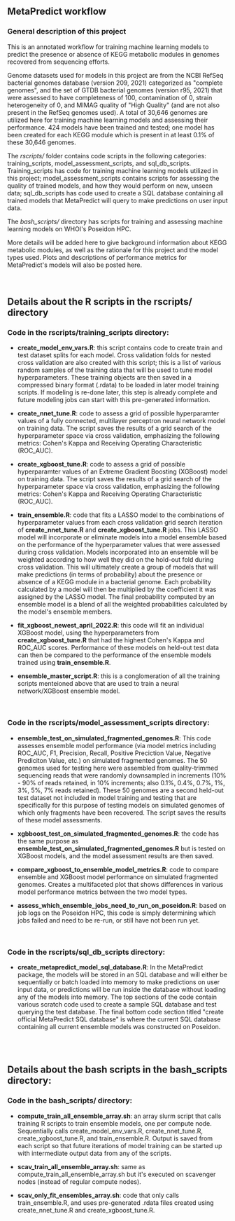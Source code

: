 ## MetaPredict workflow

### General description of this project

This is an annotated workflow for training machine learning models to predict the presence or absence of KEGG metabolic modules in genomes recovered from sequencing efforts.

Genome datasets used for models in this project are from the NCBI RefSeq bacterial genomes database (version 209, 2021) categorized as "complete genomes", and the set of GTDB bacterial genomes (version r95, 2021) that were assessed to have completeness of 100, contamination of 0, strain heterogeneity of 0, and MIMAG quality of "High Quality" (and are not also present in the RefSeq genomes used). A total of 30,646 genomes are utilized here for training machine learning models and assessing their performance. 424 models have been trained and tested; one model has been created for each KEGG module which is present in at least 0.1% of these 30,646 genomes.

The *rscripts/* folder contains code scripts in the following categories: training_scripts, model_assessment_scripts, and sql_db_scripts. Training_scripts has code for training machine learning models utilized in this project; model_assessment_scripts contains scripts for assessing the quality of trained models, and how they would perform on new, unseen data; sql_db_scripts has code used to create a SQL database containing all trained models that MetaPredict will query to make predictions on user input data.

The *bash_scripts/* directory has scripts for training and assessing machine learning models on WHOI's Poseidon HPC.

More details will be added here to give background information about KEGG metabolic modules, as well as the rationale for this project and the model types used. Plots and descriptions of performance metrics for MetaPredict's models will also be posted here.
<br>  
<br>  

## Details about the R scripts in the rscripts/ directory

### Code in the rscripts/training_scripts directory:
  - **create_model_env_vars.R**: this script contains code to create train and test dataset splits for each model. Cross validation folds for nested cross validation are also created with this script; this is a list of various random samples of the training data that will be used to tune model hyperparameters. These training objects are then saved in a compressed binary format (.rdata) to be loaded in later model training scripts. If modeling is re-done later, this step is already complete and future modeling jobs can start with this pre-generated information.
 
  - **create_nnet_tune.R**: code to assess a grid of possible hyperparamter values of a fully connected, multilayer perceptron neural network model on training data. The script saves the results of a grid search of the hyperparameter space via cross validation, emphasizing the following metrics: Cohen's Kappa and Receiving Operating Characteristic (ROC_AUC).
 
  - **create_xgboost_tune.R**: code to assess a grid of possible hyperparamter values of an Extreme Gradient Boosting (XGBoost) model on training data. The script saves the results of a grid search of the hyperparameter space via cross validation, emphasizing the following metrics: Cohen's Kappa and Receiving Operating Characteristic (ROC_AUC).
 
  - **train_ensemble.R**: code that fits a LASSO model to the combinations of hyperparameter values from each cross validation grid search iteration of **create_nnet_tune.R** and **create_xgboost_tune.R** jobs. This LASSO model will incorporate or eliminate models into a model ensemble based on the performance of the hyperparameter values that were assessed during cross validation. Models incorporated into an ensemble will be weighted according to how well they did on the hold-out fold during cross validation. This will ultimately create a group of models that will make predictions (in terms of probability) about the presence or absence of a KEGG module in a bacterial genome. Each probability calculated by a model will then be multiplied by the coefficient it was assigned by the LASSO model. The final probability computed by an ensemble model is a blend of all the weighted probabilities calculated by the model's ensemble members.
 
  - **fit_xgboost_newest_april_2022.R**: this code will fit an individual XGBoost model, using the hyperparameters from **create_xgboost_tune.R** that had the highest Cohen's Kappa and ROC_AUC scores. Performance of these models on held-out test data can then be compared to the performance of the ensemble models trained using **train_ensemble.R**.
 
  - **ensemble_master_script.R**: this is a conglomeration of all the training scripts menteioned above that are used to train a neural network/XGBoost ensemble model.
<br>  

### Code in the rscripts/model_assessment_scripts directory:
- **ensemble_test_on_simulated_fragmented_genomes.R**: This code assesses ensemble model performance (via model metrics including ROC_AUC, F1, Precision, Recall, Positive Preciction Value, Negative Prediciton Value, etc.) on simulated fragmented genomes. The 50 genomes used for testing here were assembled from quality-trimmed sequencing reads that were randomly downsampled in increments (10% - 90% of reads retained, in 10% increments; also 0.1%, 0.4%, 0.7%, 1%, 3%, 5%, 7% reads retained). These 50 genomes are a second held-out test dataset not included in model training and testing that are specifically for this purpose of testing models on simulated genomes of which only fragments have been recovered. The script saves the results of these model assessments.

- **xgbboost_test_on_simulated_fragmented_genomes.R**: the code has the same purpose as **ensemble_test_on_simulated_fragmented_genomes.R** but is tested on XGBoost models, and the model assessment results are then saved.

- **compare_xgboost_to_ensemble_model_metrics.R**: code to compare ensemble and XGBoost model performance on simulated fragmented genomes. Creates a multifaceted plot that shows differences in various model performance  metrics between the two model types.

- **assess_which_ensemble_jobs_need_to_run_on_poseidon.R**: based on job logs on the Poseidon HPC, this code is simply determining which jobs failed and need to be re-run, or still have not been run yet. 
<br>  

### Code in the rscripts/sql_db_scripts directory:
- **create_metapredict_model_sql_database.R**: In the MetaPredict package, the models will be stored in an SQL database and will either be sequentially or batch loaded into memory to make predictions on user input data, or predictions will be run inside the database without loading any of the models into memory. The top sections of the code contain various scratch code used to create a sample SQL database and test querying the test database. The final bottom code section titled "create official MetaPredict SQL database" is where the current SQL database containing all current ensemble models was constructed on Poseidon.
<br>  
<br>  

## Details about the bash scripts in the bash_scripts directory:

### Code in the bash_scripts/ directory:
- **compute_train_all_ensemble_array.sh**: an array slurm script that calls training R scripts to train ensemble models, one per compute node. Sequentially calls create_model_env_vars.R, create_nnet_tune.R, create_xgboost_tune.R, and train_ensemble.R. Output is saved from each script so that future iterations of model training can be started up with intermediate output data from any of the scripts. 

- **scav_train_all_ensemble_array.sh**: same as compute_train_all_ensemble_array.sh but it's executed on scavenger nodes (instead of regular compute nodes).

- **scav_only_fit_ensembles_array.sh**: code that only calls train_ensemble.R, and uses pre-generated .rdata files created using create_nnet_tune.R and create_xgboost_tune.R.
